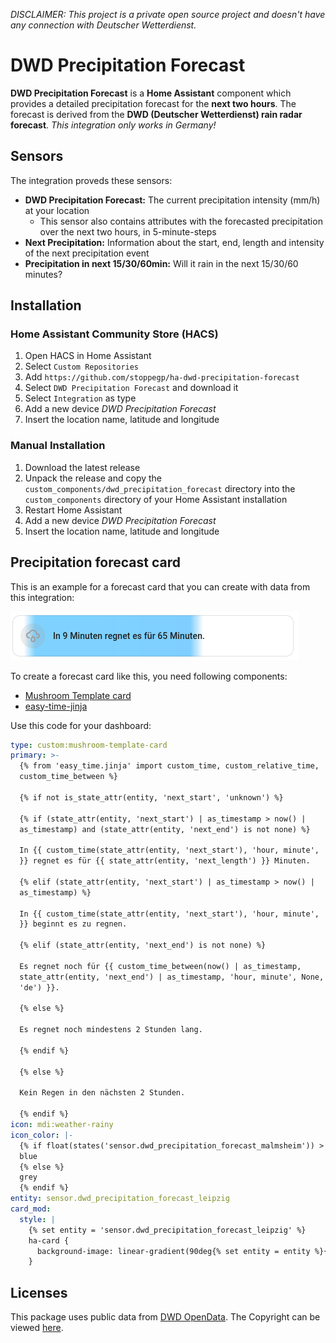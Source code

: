 _DISCLAIMER: This project is a private open source project and doesn't have any connection with Deutscher Wetterdienst._

# DWD Precipitation Forecast

**DWD Precipitation Forecast** is a **Home Assistant** component which provides a detailed precipitation forecast for the **next two hours**.
The forecast is derived from the **DWD (Deutscher Wetterdienst) rain radar forecast**. _This integration only works in Germany!_

## Sensors

The integration proveds these sensors:

* **DWD Precipitation Forecast:** The current precipitation intensity (mm/h) at your location
  * This sensor also contains attributes with the forecasted precipitation over the next two hours, in 5-minute-steps 
* **Next Precipitation:** Information about the start, end, length and intensity of the next precipitation event
* **Precipitation in next 15/30/60min:** Will it rain in the next 15/30/60 minutes?

## Installation

### Home Assistant Community Store (HACS)

1. Open HACS in Home Assistant
2. Select `Custom Repositories`
3. Add `https://github.com/stoppegp/ha-dwd-precipitation-forecast`
4. Select `DWD Precipitation Forecast` and download it
5. Select `Integration` as type
6. Add a new device _DWD Precipitation Forecast_
7. Insert the location name, latitude and longitude

### Manual Installation

1. Download the latest release
2. Unpack the release and copy the `custom_components/dwd_precipitation_forecast` directory into  the `custom_components` directory of your Home Assistant installation
3. Restart Home Assistant
4. Add a new device _DWD Precipitation Forecast_
5. Insert the location name, latitude and longitude

## Precipitation forecast card

This is an example for a forecast card that you can create with data from this integration:

![Precipitation forecast card](precipitation_forecast_card.png)

To create a forecast card like this, you need following components:

* [Mushroom Template card](https://github.com/piitaya/lovelace-mushroom)
* [easy-time-jinja](https://github.com/Petro31/easy-time-jinja)

Use this code for your dashboard:

```yaml
type: custom:mushroom-template-card
primary: >-
  {% from 'easy_time.jinja' import custom_time, custom_relative_time,
  custom_time_between %}

  {% if not is_state_attr(entity, 'next_start', 'unknown') %}

  {% if (state_attr(entity, 'next_start') | as_timestamp > now() |
  as_timestamp) and (state_attr(entity, 'next_end') is not none) %}

  In {{ custom_time(state_attr(entity, 'next_start'), 'hour, minute', 'de')
  }} regnet es für {{ state_attr(entity, 'next_length') }} Minuten.

  {% elif (state_attr(entity, 'next_start') | as_timestamp > now() |
  as_timestamp) %}

  In {{ custom_time(state_attr(entity, 'next_start'), 'hour, minute', 'de')
  }} beginnt es zu regnen.

  {% elif (state_attr(entity, 'next_end') is not none) %}

  Es regnet noch für {{ custom_time_between(now() | as_timestamp,
  state_attr(entity, 'next_end') | as_timestamp, 'hour, minute', None, None,
  'de') }}.

  {% else %}

  Es regnet noch mindestens 2 Stunden lang.

  {% endif %}

  {% else %}

  Kein Regen in den nächsten 2 Stunden.

  {% endif %}
icon: mdi:weather-rainy
icon_color: |-
  {% if float(states('sensor.dwd_precipitation_forecast_malmsheim')) > 0 %}
  blue
  {% else %}
  grey
  {% endif %}
entity: sensor.dwd_precipitation_forecast_leipzig
card_mod:
  style: |
    {% set entity = 'sensor.dwd_precipitation_forecast_leipzig' %}
    ha-card {
      background-image: linear-gradient(90deg{% set entity = entity %}{% set duration = state_attr(entity, 'forecast').keys() | last | as_timestamp - now() | as_timestamp %}{% set hue_min = 200 %}{% set hue_max = 300 %}{% set prec_max = 20 %}{% for x, y in state_attr(entity, 'forecast').items() %}{% set pos = ((x | as_timestamp - (now() | as_timestamp))/duration*100) | round %}{% set hsl_h = (y/prec_max*(hue_max-hue_min)+hue_min)|round %}{% set hsl_l = 50 if y > 0 else 100 %}{% set hsl_alpha = 0.5 if y > 0 else 0 %}{% if pos >= -4 %}, hsla({{hsl_h}}, 100%, {{hsl_l}}%, {{hsl_alpha}}) {{ max(pos,0) }}%{% endif %}{% endfor %});
    }

```

## Licenses

This package uses public data from [DWD OpenData](https://www.dwd.de/DE/leistungen/opendata/opendata.html). The Copyright can be viewed [here](https://www.dwd.de/DE/service/rechtliche_hinweise/rechtliche_hinweise.html).
